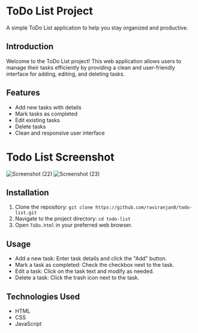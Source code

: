 
# ToDo List Project

A simple ToDo List application to help you stay organized and productive.


## Introduction

Welcome to the ToDo List project! This web application allows users to manage their tasks efficiently by providing a clean and user-friendly interface for adding, editing, and deleting tasks.

## Features

- Add new tasks with details
- Mark tasks as completed
- Edit existing tasks
- Delete tasks
- Clean and responsive user interface

# Todo List Screenshot

![Screenshot (22)](https://github.com/raviranjan0/To-doList/assets/100368738/f85ffe49-f0c0-4fa2-bd00-ef2150d9fdc1)
![Screenshot (23)](https://github.com/raviranjan0/To-doList/assets/100368738/8aead749-08c1-40be-b4ae-2f3e14508130)

## Installation

1. Clone the repository: `git clone https://github.com/raviranjan0/todo-list.git`
2. Navigate to the project directory: `cd todo-list`
3. Open `ToDo.html` in your preferred web browser.

## Usage

- Add a new task: Enter task details and click the "Add" button.
- Mark a task as completed: Check the checkbox next to the task.
- Edit a task: Click on the task text and modify as needed.
- Delete a task: Click the trash icon next to the task.

## Technologies Used

- HTML
- CSS
- JavaScript